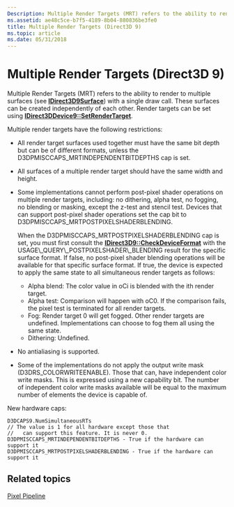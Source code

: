 ```yaml
---
Description: Multiple Render Targets (MRT) refers to the ability to render to multiple surfaces (see IDirect3D9Surface) with a single draw call.
ms.assetid: ae48c5ce-b7f5-4189-8b04-880836be3fe0
title: Multiple Render Targets (Direct3D 9)
ms.topic: article
ms.date: 05/31/2018
---
```


# Multiple Render Targets (Direct3D 9)

Multiple Render Targets (MRT) refers to the ability to render to multiple surfaces (see [**IDirect3D9Surface**](/windows/desktop/api)) with a single draw call. These surfaces can be created independently of each other. Render targets can be set using [**IDirect3DDevice9::SetRenderTarget**](https://msdn.microsoft.com/library/Bb174455(v=VS.85).aspx).

Multiple render targets have the following restrictions:

-   All render target surfaces used together must have the same bit depth but can be of different formats, unless the D3DPMISCCAPS\_MRTINDEPENDENTBITDEPTHS cap is set.
-   All surfaces of a multiple render target should have the same width and height.
-   Some implementations cannot perform post-pixel shader operations on multiple render targets, including: no dithering, alpha test, no fogging, no blending or masking, except the z-test and stencil test. Devices that can support post-pixel shader operations set the cap bit to D3DPMISCCAPS\_MRTPOSTPIXELSHADERBLENDING.

    When the D3DPMISCCAPS\_MRTPOSTPIXELSHADERBLENDING cap is set, you must first consult the [**IDirect3D9::CheckDeviceFormat**](https://msdn.microsoft.com/library/Bb174309(v=VS.85).aspx) with the USAGE\_QUERY\_POSTPIXELSHADER\_BLENDING result for the specific surface format. If false, no post-pixel shader blending operations will be available for that specific surface format. If true, the device is expected to apply the same state to all simultaneous render targets as follows:

    -   Alpha blend: The color value in oCi is blended with the ith render target.
    -   Alpha test: Comparison will happen with oC0. If the comparison fails, the pixel test is terminated for all render targets.
    -   Fog: Render target 0 will get fogged. Other render targets are undefined. Implementations can choose to fog them all using the same state.
    -   Dithering: Undefined.

-   No antialiasing is supported.
-   Some of the implementations do not apply the output write mask (D3DRS\_COLORWRITEENABLE). Those that can, have independent color write masks. This is expressed using a new capability bit. The number of independent color write masks available will be equal to the maximum number of elements the device is capable of.

New hardware caps:


```
D3DCAPS9.NumSimultaneousRTs         
// The value is 1 for all hardware except those that  
//   can support this feature. It is never 0.
D3DPMISCCAPS_MRTINDEPENDENTBITDEPTHS - True if the hardware can support it
D3DPMISCCAPS_MRTPOSTPIXELSHADERBLENDING - True if the hardware can support it
```



## Related topics

<dl> <dt>

[Pixel Pipeline](pixel-pipeline.md)
</dt> </dl>

 

 



